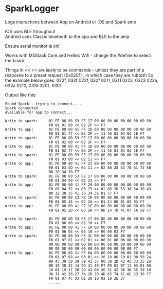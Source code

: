 # SparkLogger
Logs interactions between App on Android or IOS and Spark amp

IOS uses BLE throughout     
Android uses Classic bluetooth to the app and BLE to the amp     

Ensure serial monitor is on!

Works with M5Stack Core and Heltec Wifi - change the #define to select the board

Things in <<  >> are *likely* to be commands - unless they are part of a resposne to a preset request (0x0201) , in which case they are rubbish
So the example below goes:
022f, 032f
022f, 032f
0211, 0311
0223, 0323
022a, 032a
0210, 0310
0201, 0301

Output like this:

```
Found Spark - trying to connect....
Spark connected
Available for app to connect...

Write to spark:     01 FE 00 00 53 FE 17 00 00 00 00 00 00 00 00 00 
                    F0 01 01 00 << 02 2F >> F7 
Write to app:       01 FE 00 00 41 FF 1D 00 00 00 00 00 00 00 00 00 
                    F0 01 01 77 << 03 2F >> 11 4E 01 04 03 2E F7 
Write to spark:     01 FE 00 00 53 FE 17 00 00 00 00 00 00 00 00 00 
                    F0 01 02 00 << 02 2F >> F7 
Write to app:       01 FE 00 00 41 FF 1D 00 00 00 00 00 00 00 00 00 
                    F0 01 02 77 << 03 2F >> 11 4E 01 04 03 2E F7 
Write to spark:     01 FE 00 00 53 FE 17 00 00 00 00 00 00 00 00 00 
                    F0 01 03 00 << 02 11 >> F7 
Write to app:       01 FE 00 00 41 FF 23 00 00 00 00 00 00 00 00 00 
                    F0 01 03 5D << 03 11 >> 02 08 28 53 70 61 72 6B 
                    00 20 34 30 F7 
Write to spark:     01 FE 00 00 53 FE 17 00 00 00 00 00 00 00 00 00 
                    F0 01 04 00 << 02 23 >> F7 
Write to app:       01 FE 00 00 41 FF 29 00 00 00 00 00 00 00 00 00 
                    F0 01 04 32 << 03 23 >> 02 0D 2D 53 30 34 30 43 
                    00 32 30 35 41 36 34 36 01 77 F7 
Write to spark:     01 FE 00 00 53 FE 1D 00 00 00 00 00 00 00 00 00 
                    F0 01 05 15 << 02 2A >> 01 14 00 01 02 03 F7 
Write to app:       01 FE 00 00 41 FF 1E 00 00 00 00 00 00 00 00 00 
                    F0 01 05 2D << 03 2A >> 0D 14 7D 4C 07 5A 58 F7 
                    
Write to spark:     01 FE 00 00 53 FE 17 00 00 00 00 00 00 00 00 00 
                    F0 01 06 00 << 02 10 >> F7 
Write to app:       01 FE 00 00 41 FF 1A 00 00 00 00 00 00 00 00 00 
                    F0 01 06 03 << 03 10 >> 00 00 03 F7 
Write to spark:     01 FE 00 00 53 FE 3C 00 00 00 00 00 00 00 00 00 
                    F0 01 07 01 << 02 01 >> 00 01 00 00 00 00 00 00 
                    00 00 00 00 00 00 00 00 00 00 00 00 00 00 00 00 
                    00 00 00 00 00 00 00 00 00 00 00 00 00 F7 
Write to app:       01 FE 00 00 41 FF 6A 00 00 00 00 00 00 00 00 00 
                    F0 01 07 08 << 03 01 >> 20 10 00 19 01 00 59 24 
                    00 43 30 30 39 39 41 37 00 39 2D 42 45 33 35 2D 
                    00 34 38 32 44 2D 41 46 F7 F0 01 07 11 03 01 00 
                    10 01 19 37 30 2D 43 00 36 31 42 36 36 35 39 10 
                    36 31 42 30 27 34 2D 20 4D 65 74 61 6C 23 30 F7 
                    F0 01 07 4C 03 01 20 10 02 19 2E 37 
                    .....




```

